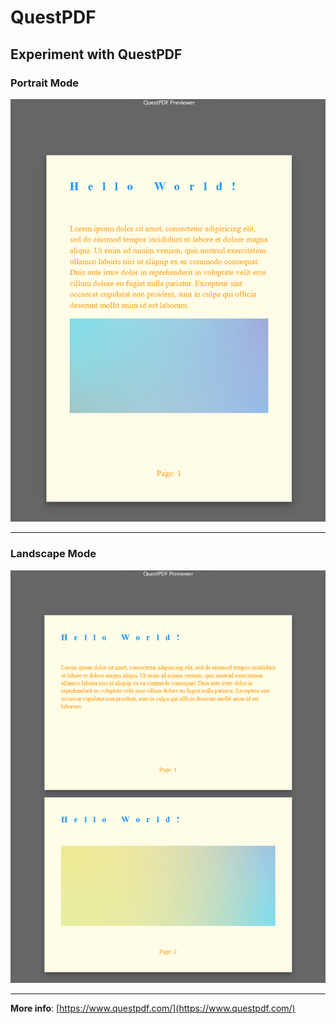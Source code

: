 # QuestPDF

## Experiment with QuestPDF

### Portrait Mode

![Portrait Mode](Portrait.png)

---

### Landscape Mode

![Landscape Mode](Landscape.png)

---

**More info**: [https://www.questpdf.com/](https://www.questpdf.com/)
